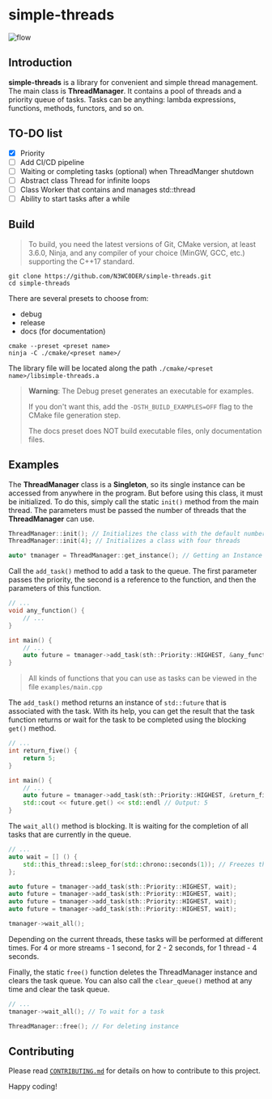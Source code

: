 # simple-threads

![flow](https://cdn.searchenginejournal.com/wp-content/uploads/2021/09/leveraging-flow-for-marketers-amplify-your-productivity-6131ec1d805a8-sej-1520x800.jpg)

## Introduction 

**simple-threads** is a library for convenient and simple thread management.  The main class is **ThreadManager**.  It contains a pool of threads and a priority queue of tasks.  Tasks can be anything: lambda expressions, functions, methods, functors, and so on.

## TO-DO list

- [x] Priority
- [ ] Add CI/CD pipeline
- [ ] Waiting or completing tasks (optional) when ThreadManger shutdown
- [ ] Abstract class Thread for infinite loops
- [ ] Class Worker that contains and manages std::thread
- [ ] Ability to start tasks after a while

## Build

> To build, you need the latest versions of Git, CMake version, at least 3.6.0, Ninja, and any compiler of your choice (MinGW, GCC, etc.) supporting the C++17 standard.

```shell
git clone https://github.com/N3WC0DER/simple-threads.git
cd simple-threads
```

There are several presets to choose from:
- debug
- release
- docs (for documentation)

```shell
cmake --preset <preset name>
ninja -C ./cmake/<preset name>/
```

The library file will be located along the path `./cmake/<preset name>/libsimple-threads.a`

> **Warning**: The Debug preset generates an executable for examples.
> 	
> If you don't want this, add the 
> `-DSTH_BUILD_EXAMPLES=OFF` flag to the CMake file generation step.
> 	
> The docs preset does NOT build executable files, only documentation files.

## Examples

The **ThreadManager** class is a **Singleton**, so its single instance can be accessed from anywhere in the program. But before using this class, it must be initialized. To do this, simply call the static `init()` method from the main thread. The parameters must be passed the number of threads that the **ThreadManager** can use.

```c++
ThreadManager::init(); // Initializes the class with the default number of threads (std::thread::hardware_concurrency())
ThreadManager::init(4); // Initializes a class with four threads

auto* tmanager = ThreadManager::get_instance(); // Getting an Instance
```

Call the `add_task()` method to add a task to the queue. The first parameter passes the priority, the second is a reference to the function, and then the parameters of this function.

```c++
// ...
void any_function() {
	// ...
}

int main() {
	// ...
	auto future = tmanager->add_task(sth::Priority::HIGHEST, &any_function);
}
```

> All kinds of functions that you can use as tasks can be viewed in the file `examples/main.cpp`

The `add_task()` method returns an instance of `std::future` that is associated with the task. With its help, you can get the result that the task function returns or wait for the task to be completed using the blocking `get()` method.

```c++
// ...
int return_five() {
	return 5;
}

int main() {
	// ...
	auto future = tmanager->add_task(sth::Priority::HIGHEST, &return_five);
	std::cout << future.get() << std::endl // Output: 5
}
```

The `wait_all()` method is blocking. It is waiting for the completion of all tasks that are currently in the queue.

```c++
// ...
auto wait = [] () {
    std::this_thread::sleep_for(std::chrono::seconds(1)); // Freezes the execution of the current thread for 1 second
};

auto future = tmanager->add_task(sth::Priority::HIGHEST, wait);
auto future = tmanager->add_task(sth::Priority::HIGHEST, wait);
auto future = tmanager->add_task(sth::Priority::HIGHEST, wait);
auto future = tmanager->add_task(sth::Priority::HIGHEST, wait);

tmanager->wait_all();
```

Depending on the current threads, these tasks will be performed at different times. For 4 or more streams - 1 second, for 2 - 2 seconds, for 1 thread - 4 seconds.

Finally, the static `free()` function deletes the ThreadManager instance and clears the task queue. You can also call the `clear_queue()` method at any time and clear the task queue.

```c++
// ...
tmanager->wait_all(); // To wait for a task

ThreadManager::free(); // For deleting instance
```

## Contributing

Please read [`CONTRIBUTING.md`](https://github.com/N3WC0DER/simple-threads/blob/master/CONTRIBUTING.md) for details on how to contribute to this project.

Happy coding!

